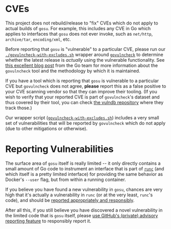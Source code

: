# CVEs

This project does not rebuild/release to "fix" CVEs which do not apply to actual builds of `gosu`.  For example, this includes any CVE in Go which applies to interfaces that `gosu` does not ever invoke, such as `net/http`, `archive/tar`, `encoding/xml`, etc.

Before reporting that `gosu` is "vulnerable" to a particular CVE, please run our [`./govulncheck-with-excludes.sh`](govulncheck-with-excludes.sh) wrapper around [`govulncheck`](https://pkg.go.dev/golang.org/x/vuln/cmd/govulncheck) to determine whether the latest release is *actually* using the vulnerable functionality.  See [this excellent blog post](https://go.dev/blog/vuln) from the Go team for more information about the `govulncheck` tool and the methodology by which it is maintained.

If you have a tool which is reporting that `gosu` is vulnerable to a particular CVE but `govulncheck` does not agree, **please** report this as a false positive to your CVE scanning vendor so that they can improve their tooling.  (If you wish to verify that your reported CVE is part of `govulncheck`'s dataset and thus covered by their tool, you can check [the vulndb repository](https://github.com/golang/vulndb) where they track those.)

Our wrapper script ([`govulncheck-with-excludes.sh`](govulncheck-with-excludes.sh)) includes a very small set of vulnerabilities that will be reported by `govulncheck` which do not apply (due to other mitigations or otherwise).

# Reporting Vulnerabilities

The surface area of `gosu` itself is really limited -- it only directly contains a small amount of Go code to instrument an interface that is part of [`runc`](https://github.com/opencontainers/runc) (and which itself is a pretty limited interface) for providing the same behavior as Docker's `--user` flag, but from within a running container.

If you believe you have found a new vulnerability in `gosu`, chances are very high that it's actually a vulnerability in `runc` (or at the very least, `runc`'s code), and should be [reported appropriately and responsibly](https://github.com/opencontainers/.github/blob/master/SECURITY.md).

After all this, if you still believe you have discovered a novel vulnerability in the limited code that is `gosu` itself, please [use GitHub's (private) advisory reporting feature](https://github.com/tianon/gosu/security/advisories/new) to responsibly report it.
